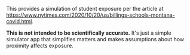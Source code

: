 This provides a simulation of student exposure per the article at https://www.nytimes.com/2020/10/20/us/billings-schools-montana-covid.html.

__This is not intended to be scientifically accurate.__ It's just a simple simulator app that simplifies matters and makes assumptions about how proximity affects exposure.
